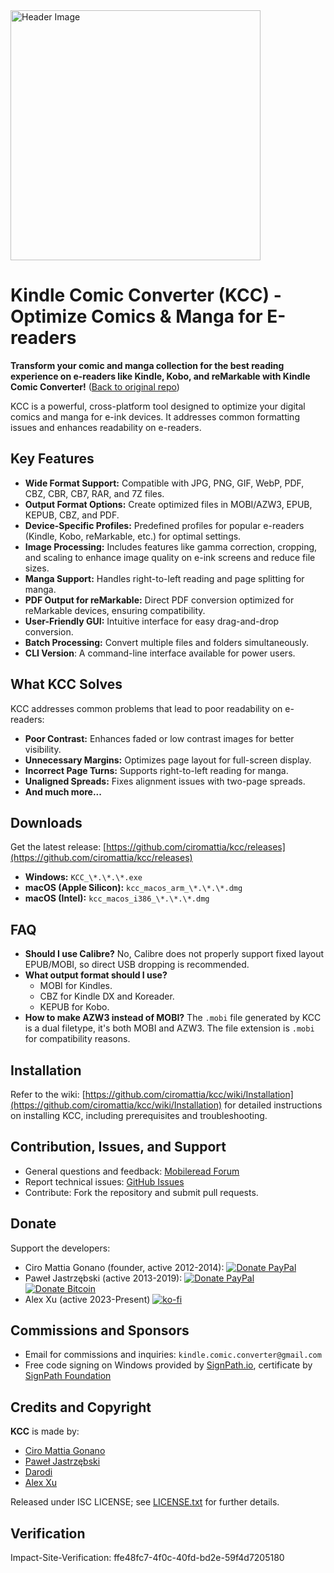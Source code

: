 <img src="header.jpg" alt="Header Image" width="400">

# Kindle Comic Converter (KCC) - Optimize Comics & Manga for E-readers

**Transform your comic and manga collection for the best reading experience on e-readers like Kindle, Kobo, and reMarkable with Kindle Comic Converter!** ([Back to original repo](https://github.com/ciromattia/kcc))

KCC is a powerful, cross-platform tool designed to optimize your digital comics and manga for e-ink devices. It addresses common formatting issues and enhances readability on e-readers.

## Key Features

*   **Wide Format Support:** Compatible with JPG, PNG, GIF, WebP, PDF, CBZ, CBR, CB7, RAR, and 7Z files.
*   **Output Format Options:** Create optimized files in MOBI/AZW3, EPUB, KEPUB, CBZ, and PDF.
*   **Device-Specific Profiles:** Predefined profiles for popular e-readers (Kindle, Kobo, reMarkable, etc.) for optimal settings.
*   **Image Processing:**  Includes features like gamma correction, cropping, and scaling to enhance image quality on e-ink screens and reduce file sizes.
*   **Manga Support:**  Handles right-to-left reading and page splitting for manga.
*   **PDF Output for reMarkable:** Direct PDF conversion optimized for reMarkable devices, ensuring compatibility.
*   **User-Friendly GUI:**  Intuitive interface for easy drag-and-drop conversion.
*   **Batch Processing:** Convert multiple files and folders simultaneously.
*   **CLI Version**: A command-line interface available for power users.

## What KCC Solves

KCC addresses common problems that lead to poor readability on e-readers:

*   **Poor Contrast:** Enhances faded or low contrast images for better visibility.
*   **Unnecessary Margins:** Optimizes page layout for full-screen display.
*   **Incorrect Page Turns:** Supports right-to-left reading for manga.
*   **Unaligned Spreads:** Fixes alignment issues with two-page spreads.
*   **And much more...**

## Downloads

Get the latest release: [https://github.com/ciromattia/kcc/releases](https://github.com/ciromattia/kcc/releases)

*   **Windows:** `KCC_\*.\*.\*.exe`
*   **macOS (Apple Silicon):** `kcc_macos_arm_\*.\*.\*.dmg`
*   **macOS (Intel):** `kcc_macos_i386_\*.\*.\*.dmg`

## FAQ

*   **Should I use Calibre?** No, Calibre does not properly support fixed layout EPUB/MOBI, so direct USB dropping is recommended.
*   **What output format should I use?**
    *   MOBI for Kindles.
    *   CBZ for Kindle DX and Koreader.
    *   KEPUB for Kobo.
*   **How to make AZW3 instead of MOBI?**  The `.mobi` file generated by KCC is a dual filetype, it's both MOBI and AZW3. The file extension is `.mobi` for compatibility reasons.

## Installation

Refer to the wiki: [https://github.com/ciromattia/kcc/wiki/Installation](https://github.com/ciromattia/kcc/wiki/Installation) for detailed instructions on installing KCC, including prerequisites and troubleshooting.

## Contribution, Issues, and Support

*   General questions and feedback: [Mobileread Forum](http://www.mobileread.com/forums/showthread.php?t=207461)
*   Report technical issues: [GitHub Issues](https://github.com/ciromattia/kcc/issues/new)
*   Contribute: Fork the repository and submit pull requests.

## Donate

Support the developers:

*   Ciro Mattia Gonano (founder, active 2012-2014):
    [![Donate PayPal](https://img.shields.io/badge/Donate-PayPal-green.svg)](https://www.paypal.com/cgi-bin/webscr?cmd=_s-xclick&hosted_button_id=D8WNYNPBGDAS2)
*   Paweł Jastrzębski (active 2013-2019):
    [![Donate PayPal](https://img.shields.io/badge/Donate-PayPal-green.svg)](https://www.paypal.com/cgi-bin/webscr?cmd=_s-xclick&hosted_button_id=YTTJ4LK2JDHPS)
    [![Donate Bitcoin](https://img.shields.io/badge/Donate-Bitcoin-green.svg)](https://jastrzeb.ski/donate/)
*   Alex Xu (active 2023-Present)
    [![ko-fi](https://ko-fi.com/img/githubbutton_sm.svg)](https://ko-fi.com/Q5Q41BW8HS)

## Commissions and Sponsors

*   Email for commissions and inquiries: `kindle.comic.converter@gmail.com`
*   Free code signing on Windows provided by [SignPath.io](https://about.signpath.io/), certificate by [SignPath Foundation](https://signpath.org/)

## Credits and Copyright

**KCC** is made by:

*   [Ciro Mattia Gonano](http://github.com/ciromattia)
*   [Paweł Jastrzębski](http://github.com/AcidWeb)
*   [Darodi](http://github.com/darodi)
*   [Alex Xu](http://github.com/axu2)

Released under ISC LICENSE; see [LICENSE.txt](./LICENSE.txt) for further details.

## Verification
Impact-Site-Verification: ffe48fc7-4f0c-40fd-bd2e-59f4d7205180